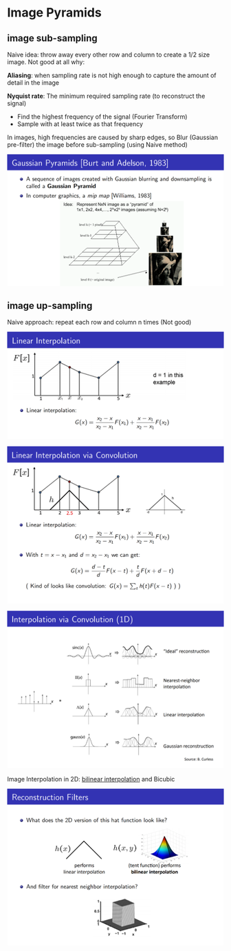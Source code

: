 # Image Pyramids

## image sub-sampling

Naive idea: throw away every other row and column to create a 1/2 size image. Not good at all why:

__Aliasing__: when sampling rate is not high enough to capture the amount of detail in the image

**Nyquist rate**: The minimum required sampling rate (to reconstruct the signal)

- Find the highest frequency of the signal (Fourier Transform)
- Sample with at least twice as that frequency

In images, high frequencies are caused by sharp edges, so Blur (Gaussian pre-filter) the image before sub-sampling (using Naive method) 

![Gaussian_pyramids](assets/Gaussian_pyramids.png)

## image up-sampling

Naive approach: repeat each row and column n times (Not good)

![linear_interpolation](assets/linear_interpolation.png)

![linear_interpolation_by_conv](assets/linear_interpolation_by_conv.png)

![interpolation_via_conv](assets/interpolation_via_conv.png)

Image Interpolation in 2D: [bilinear interpolation](http://en.wikipedia.org/wiki/Bilinear_interpolation) and Bicubic

![reconstruction_filters](assets/reconstruction_filters.png)











